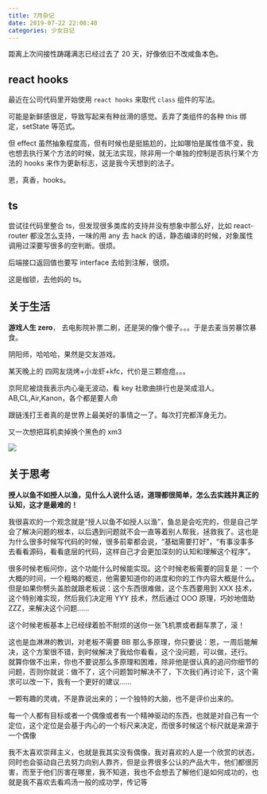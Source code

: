 ```yaml
---
title: 7月杂记
date: 2019-07-22 22:08:40
categories: 少女日记
---
```


距离上次间接性踌躇满志已经过去了 20 天，好像依旧不改咸鱼本色。

<!--more-->

## react hooks

最近在公司代码里开始使用 `react hooks` 来取代 `class` 组件的写法。

可能是新鲜感很足，导致写起来有种丝滑的感觉。丢弃了类组件的各种 this 绑定，setState 等范式。

但 effect 虽然抽象程度高，但有时候也是挺尴尬的，比如哪怕是属性值不变，我也想去执行某个方法的时候，就无法实现，除非用一个单独的控制是否执行某个方法的 hooks 来作为更新标志，这是我今天想到的法子。

恩，真香，hooks。

## ts

尝试往代码里整合 ts，但发现很多类库的支持并没有想象中那么好，比如 react-router 都没怎么支持，一味的用 any 去 hack 的话，静态编译的时候，对象属性调用过深要写很多的空判断。很烦。

后端接口返回值也要写 interface 去给到注解，很烦。

这是枷锁，去他妈的 ts。

## 关于生活

**游戏人生 zero**， 去电影院补票二刷，还是哭的像个傻子。。。于是去麦当劳暴饮暴食。

阴阳师，哈哈哈，果然是交友游戏。

某天晚上的 四网友烧烤+小龙虾+kfc，代价是三颗痘痘。。。

京阿尼被烧我表示内心毫无波动，看 key 社歌曲排行也是哭成泪人。AB,CL,Air,Kanon，各个都是要人命

跟链浅打王者真的是世界上最美好的事情之一了。每次打完都浑身无力。

又一次想把耳机卖掉换个黑色的 xm3

![](/images/她是老子的女人-mio.jpg)

## 关于思考

**授人以鱼不如授人以渔，见什么人说什么话，道理都很简单，怎么去实践并真正的认知，这才是最难的！**

我很喜欢的一个观念就是“授人以鱼不如授人以渔”，鱼总是会吃完的，但是自己学会了解决问题的根本，以后遇到问题就不会一直等着别人帮我，拯救我了。这也是为什么很多时候写代码的时候，很多前辈都会说，“基础需要打好”，“有事没事多去看看源码，看看底层的代码，这样自己才会更加深刻的认知和理解这个程序”。

很多时候老板问你，这个功能什么时候能实现。这个时候老板需要的回复是：一个大概的时间，一个粗略的概览，他需要知道你的进度和你的工作内容大概是什么。但是如果你劈头盖脸就跟老板说：这个东西很难做，这个东西要用到 XXX 技术，这个特别难实现，然后我们决定用 YYY 技术，然后通过 OOO 原理，巧妙地借助 ZZZ，来解决这个问题……

这个时候老板基本上已经绿着脸不耐烦的送你一张飞机票或者翻车票了，滚！

这也是血淋淋的教训，对老板不需要 BB 那么多原理，你只要说：恩，一周后能解决，这个方案很不错，到时候解决了我给你看看，这个没问题，可以做，还行。
就算你做不出来，你也不要说那么多原理和困难，除非他是很认真的追问你细节的问题，否则你就说：做不了，这个问题暂时解决不了，下次我们再讨论下，这个需求可以改一下，我有一个更好的建议……

一颗有趣的灵魂，不是靠说出来的；一个独特的大脑，也不是评价出来的。

每一个人都有目标或者一个偶像或者有一个精神驱动的东西，也就是对自己有一个定位，这个定位是会基于内心的一个标尺来决定，而很多时候这个标尺就是来源于一个偶像

我不太喜欢崇拜主义，也就是我其实没有偶像，我对喜欢的人是一个欣赏的状态，同时也会驱动自己去努力向别人靠齐，但是业界很多公认的产品大牛，他们都很厉害，而至于他们厉害在哪里，我不知道，我也不会想去了解他们是如何成功的，也就是我不喜欢去看鸡汤一般的成功学，传记等
